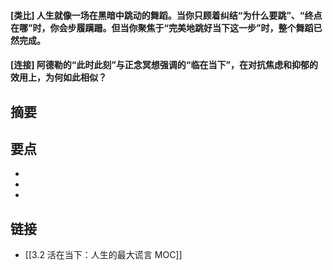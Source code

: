 #### [类比] 人生就像一场在黑暗中跳动的舞蹈。当你只顾着纠结“为什么要跳”、“终点在哪”时，你会步履蹒跚。但当你聚焦于“完美地跳好当下这一步”时，整个舞蹈已然完成。


#### [连接] 阿德勒的“此时此刻”与正念冥想强调的“临在当下”，在对抗焦虑和抑郁的效用上，为何如此相似？


## 摘要


## 要点

- 
- 
- 

## 链接

- [[3.2 活在当下：人生的最大谎言 MOC]]
